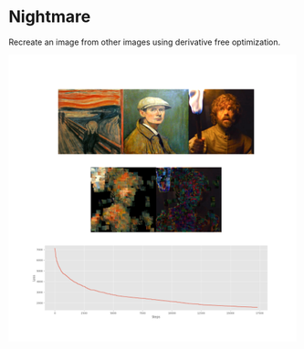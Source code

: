 # Nightmare

Recreate an image from other images using derivative free optimization.

![](imgs/out-17300.png)